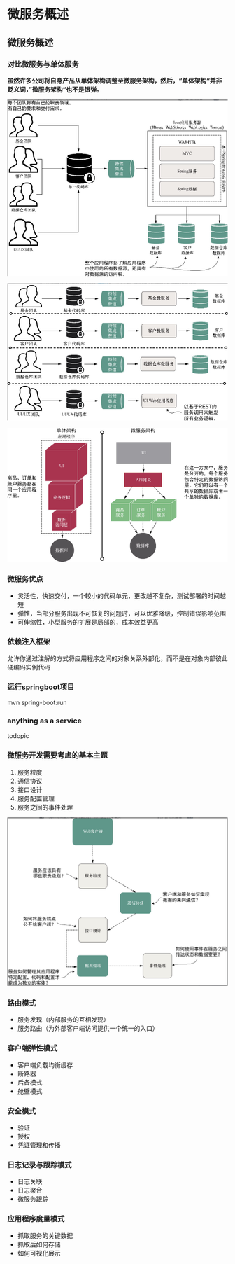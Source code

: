 # 微服务概述

## 微服务概述

### 对比微服务与单体服务
**虽然许多公司将自身产品从单体架构调整至微服务架构，然后，“单体架构“并非贬义词，”微服务架构“也不是银弹。**

![](../../images/微服务与单体-单体.png)

![](../../images/微服务与单体-微服务.png)

![](../../images/微服务与单体-电商对比.png)

### 微服务优点
- 灵活性，快速交付，一个较小的代码单元，更改越不复杂，测试部署的时间越短
- 弹性，当部分服务出现不可恢复的问题时，可以优雅降级，控制错误影响范围
- 可伸缩性，小型服务的扩展是局部的，成本效益更高

### 依赖注入框架
允许你通过注解的方式将应用程序之间的对象关系外部化，而不是在对象内部彼此硬编码实例代码

### 运行springboot项目
mvn spring-boot:run

### anything as a service
todopic

### 微服务开发需要考虑的基本主题
1. 服务粒度
2. 通信协议
3. 接口设计
4. 服务配置管理
5. 服务之间的事件处理

![](../../images/微服务设计基本主题.png)

### 路由模式
- 服务发现（内部服务的互相发现）
- 服务路由（为外部客户端访问提供一个统一的入口）

### 客户端弹性模式
- 客户端负载均衡缓存
- 断路器
- 后备模式
- 舱壁模式

### 安全模式
- 验证
- 授权
- 凭证管理和传播

### 日志记录与跟踪模式
- 日志关联
- 日志聚合
- 微服务跟踪

### 应用程序度量模式
- 抓取服务的关键数据
- 抓取后如何存储
- 如何可视化展示


